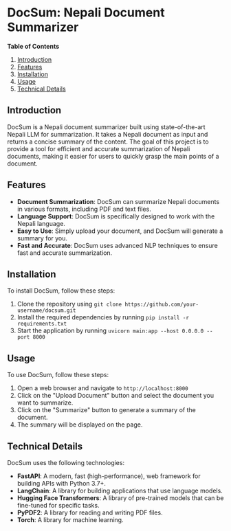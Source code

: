 # DocSum: Nepali Document Summarizer

**Table of Contents**

1. [Introduction](#introduction)
2. [Features](#features)
3. [Installation](#installation)
4. [Usage](#usage)
5. [Technical Details](#technical-details)

## Introduction

DocSum is a Nepali document summarizer built using state-of-the-art Nepali LLM for summarization. It takes a Nepali document as input and returns a concise summary of the content. The goal of this project is to provide a tool for efficient and accurate summarization of Nepali documents, making it easier for users to quickly grasp the main points of a document.

## Features

* **Document Summarization**: DocSum can summarize Nepali documents in various formats, including PDF and text files.
* **Language Support**: DocSum is specifically designed to work with the Nepali language.
* **Easy to Use**: Simply upload your document, and DocSum will generate a summary for you.
* **Fast and Accurate**: DocSum uses advanced NLP techniques to ensure fast and accurate summarization.

## Installation

To install DocSum, follow these steps:

1. Clone the repository using `git clone https://github.com/your-username/docsum.git`
2. Install the required dependencies by running `pip install -r requirements.txt`
3. Start the application by running `uvicorn main:app --host 0.0.0.0 --port 8000`

## Usage

To use DocSum, follow these steps:

1. Open a web browser and navigate to `http://localhost:8000`
2. Click on the "Upload Document" button and select the document you want to summarize.
3. Click on the "Summarize" button to generate a summary of the document.
4. The summary will be displayed on the page.

## Technical Details

DocSum uses the following technologies:

* **FastAPI**: A modern, fast (high-performance), web framework for building APIs with Python 3.7+.
* **LangChain**: A library for building applications that use language models.
* **Hugging Face Transformers**: A library of pre-trained models that can be fine-tuned for specific tasks.
* **PyPDF2**: A library for reading and writing PDF files.
* **Torch**: A library for machine learning.

